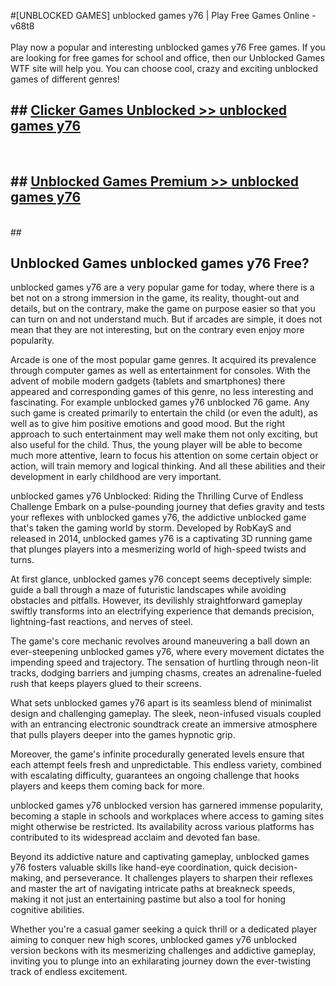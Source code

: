 #[UNBLOCKED GAMES] unblocked games y76 | Play Free Games Online - v68t8 <br>
<br>
Play now a popular and interesting unblocked games y76 Free games. If you are looking for free games for school and office, then our Unblocked Games WTF site will help you. You can choose cool, crazy and exciting unblocked games of different genres!


## ##  [Clicker Games Unblocked >> unblocked games y76](http://freeplayer.one?title=unblocked_games_y76&ref=22)
  <br>

##  ## [Unblocked Games Premium >> unblocked games y76](http://freeplayer.one?title=unblocked_games_y76&ref=22)
  <br>
  ##



## Unblocked Games unblocked games y76 Free?

unblocked games y76 are a very popular game for today, where there is a bet not on a strong immersion in the game, its reality, thought-out and details, but on the contrary, make the game on purpose easier so that you can turn on and not understand much. But if arcades are simple, it does not mean that they are not interesting, but on the contrary even enjoy more popularity.

Arcade is one of the most popular game genres. It acquired its prevalence through computer games as well as entertainment for consoles. With the advent of mobile modern gadgets (tablets and smartphones) there appeared and corresponding games of this genre, no less interesting and fascinating. For example unblocked games y76 unblocked 76 game. Any such game is created primarily to entertain the child (or even the adult), as well as to give him positive emotions and good mood. But the right approach to such entertainment may well make them not only exciting, but also useful for the child. Thus, the young player will be able to become much more attentive, learn to focus his attention on some certain object or action, will train memory and logical thinking. And all these abilities and their development in early childhood are very important.

unblocked games y76 Unblocked: Riding the Thrilling Curve of Endless Challenge
Embark on a pulse-pounding journey that defies gravity and tests your reflexes with unblocked games y76, the addictive unblocked game that's taken the gaming world by storm. Developed by RobKayS and released in 2014, unblocked games y76 is a captivating 3D running game that plunges players into a mesmerizing world of high-speed twists and turns.

At first glance, unblocked games y76 concept seems deceptively simple: guide a ball through a maze of futuristic landscapes while avoiding obstacles and pitfalls. However, its devilishly straightforward gameplay swiftly transforms into an electrifying experience that demands precision, lightning-fast reactions, and nerves of steel.

The game's core mechanic revolves around maneuvering a ball down an ever-steepening unblocked games y76, where every movement dictates the impending speed and trajectory. The sensation of hurtling through neon-lit tracks, dodging barriers and jumping chasms, creates an adrenaline-fueled rush that keeps players glued to their screens.

What sets unblocked games y76 apart is its seamless blend of minimalist design and challenging gameplay. The sleek, neon-infused visuals coupled with an entrancing electronic soundtrack create an immersive atmosphere that pulls players deeper into the games hypnotic grip.

Moreover, the game's infinite procedurally generated levels ensure that each attempt feels fresh and unpredictable. This endless variety, combined with escalating difficulty, guarantees an ongoing challenge that hooks players and keeps them coming back for more.

unblocked games y76 unblocked version has garnered immense popularity, becoming a staple in schools and workplaces where access to gaming sites might otherwise be restricted. Its availability across various platforms has contributed to its widespread acclaim and devoted fan base.

Beyond its addictive nature and captivating gameplay, unblocked games y76 fosters valuable skills like hand-eye coordination, quick decision-making, and perseverance. It challenges players to sharpen their reflexes and master the art of navigating intricate paths at breakneck speeds, making it not just an entertaining pastime but also a tool for honing cognitive abilities.

Whether you're a casual gamer seeking a quick thrill or a dedicated player aiming to conquer new high scores, unblocked games y76 unblocked version beckons with its mesmerizing challenges and addictive gameplay, inviting you to plunge into an exhilarating journey down the ever-twisting track of endless excitement.